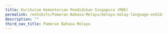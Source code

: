 ```yaml
---
title: Kurikulum Kementerian Pendidikan Singapura (MOE)
permalink: /exhibits/Pameran-Bahasa-Melayu/melayu-malay-language-exhibitions-b/moe-curriculum/
description: ""
third_nav_title: Pameran Bahasa Melayu
---
```


